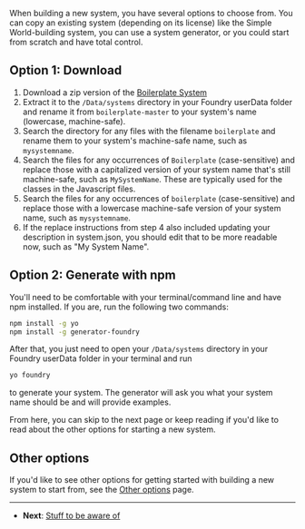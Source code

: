 When building a new system, you have several options to choose from. You can copy an existing system (depending on its license) like the Simple World-building system, you can use a system generator, or you could start from scratch and have total control.

## Option 1: Download

1. Download a zip version of the [Boilerplate System](https://gitlab.com/asacolips-projects/foundry-mods/boilerplate/-/archive/master/boilerplate-master.zip)
2. Extract it to the <!--- {% raw %} --->`/Data/systems`<!--- {% endraw %} ---> directory in your Foundry userData folder and rename it from <!--- {% raw %} --->`boilerplate-master`<!--- {% endraw %} ---> to your system's name (lowercase, machine-safe).
3. Search the directory for any files with the filename <!--- {% raw %} --->`boilerplate`<!--- {% endraw %} ---> and rename them to your system's machine-safe name, such as <!--- {% raw %} --->`mysystemname`<!--- {% endraw %} --->.
4. Search the files for any occurrences of <!--- {% raw %} --->`Boilerplate`<!--- {% endraw %} ---> (case-sensitive) and replace those with a capitalized version of your system name that's still machine-safe, such as <!--- {% raw %} --->`MySystemName`<!--- {% endraw %} --->. These are typically used for the classes in the Javascript files.
5. Search the files for any occurrences of <!--- {% raw %} --->`boilerplate`<!--- {% endraw %} ---> (case-sensitive) and replace those with a lowercase machine-safe version of your system name, such as <!--- {% raw %} --->`mysystemname`<!--- {% endraw %} --->.
6. If the replace instructions from step 4 also included updating your description in system.json, you should edit that to be more readable now, such as "My System Name".

## Option 2:  Generate with npm

You'll need to be comfortable with your terminal/command line and have npm installed. If you are, run the following two commands:

<!--- {% raw %} --->

```bash
npm install -g yo
npm install -g generator-foundry
```

<!--- {% endraw %} --->

After that, you just need to open your <!--- {% raw %} --->`/Data/systems`<!--- {% endraw %} ---> directory in your Foundry userData folder in your terminal and run

<!--- {% raw %} --->

```bash
yo foundry
```

<!--- {% endraw %} --->
to generate your system. The generator will ask you what your system name should be and will provide examples.


From here, you can skip to the next page or keep reading if you'd like to read about the other options for starting a new system.

## Other options

If you'd like to see other options for getting started with building a new system to start from, see the [Other options](https://foundry-vtt-community.github.io/wiki/SD01.2-Other-options) page.

---

* **Next**: [Stuff to be aware of](https://foundry-vtt-community.github.io/wiki/SD02-Stuff-to-be-aware-of)